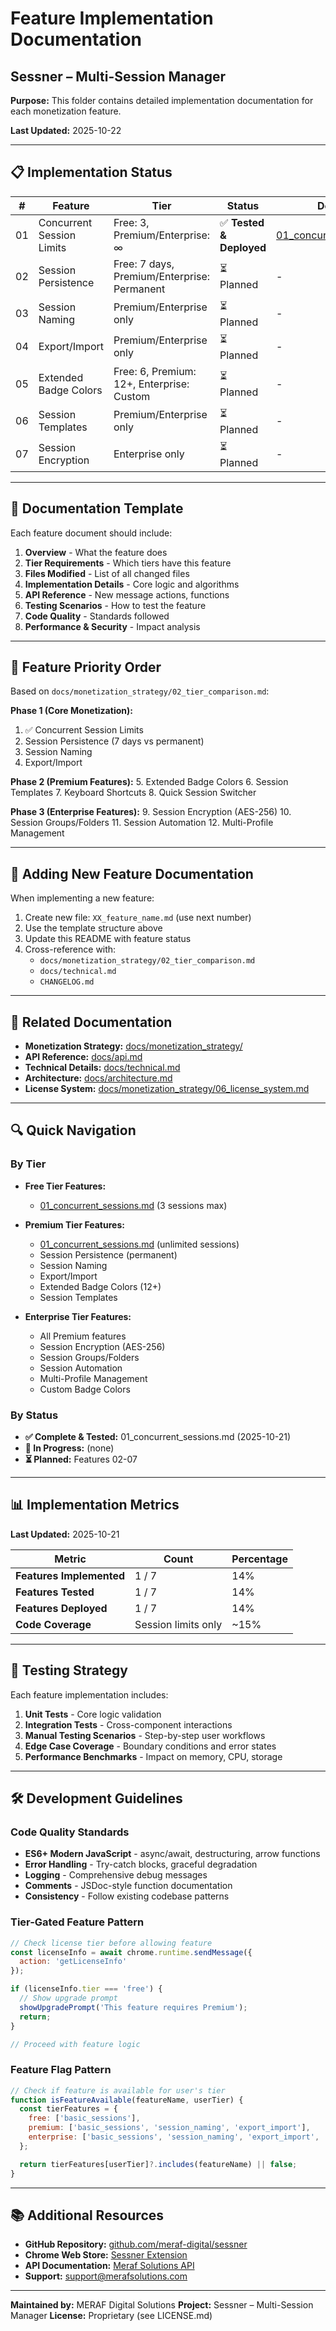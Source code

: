 # Feature Implementation Documentation
## Sessner – Multi-Session Manager

**Purpose:** This folder contains detailed implementation documentation for each monetization feature.

**Last Updated:** 2025-10-22

---

## 📋 Implementation Status

| # | Feature | Tier | Status | Document |
|---|---------|------|--------|----------|
| 01 | Concurrent Session Limits | Free: 3, Premium/Enterprise: ∞ | ✅ **Tested & Deployed** | [01_concurrent_sessions.md](01_concurrent_sessions.md) |
| 02 | Session Persistence | Free: 7 days, Premium/Enterprise: Permanent | ⏳ Planned | - |
| 03 | Session Naming | Premium/Enterprise only | ⏳ Planned | - |
| 04 | Export/Import | Premium/Enterprise only | ⏳ Planned | - |
| 05 | Extended Badge Colors | Free: 6, Premium: 12+, Enterprise: Custom | ⏳ Planned | - |
| 06 | Session Templates | Premium/Enterprise only | ⏳ Planned | - |
| 07 | Session Encryption | Enterprise only | ⏳ Planned | - |

---

## 📖 Documentation Template

Each feature document should include:

1. **Overview** - What the feature does
2. **Tier Requirements** - Which tiers have this feature
3. **Files Modified** - List of all changed files
4. **Implementation Details** - Core logic and algorithms
5. **API Reference** - New message actions, functions
6. **Testing Scenarios** - How to test the feature
7. **Code Quality** - Standards followed
8. **Performance & Security** - Impact analysis

---

## 🎯 Feature Priority Order

Based on `docs/monetization_strategy/02_tier_comparison.md`:

**Phase 1 (Core Monetization):**
1. ✅ Concurrent Session Limits
2. Session Persistence (7 days vs permanent)
3. Session Naming
4. Export/Import

**Phase 2 (Premium Features):**
5. Extended Badge Colors
6. Session Templates
7. Keyboard Shortcuts
8. Quick Session Switcher

**Phase 3 (Enterprise Features):**
9. Session Encryption (AES-256)
10. Session Groups/Folders
11. Session Automation
12. Multi-Profile Management

---

## 📝 Adding New Feature Documentation

When implementing a new feature:

1. Create new file: `XX_feature_name.md` (use next number)
2. Use the template structure above
3. Update this README with feature status
4. Cross-reference with:
   - `docs/monetization_strategy/02_tier_comparison.md`
   - `docs/technical.md`
   - `CHANGELOG.md`

---

## 🔗 Related Documentation

- **Monetization Strategy:** [docs/monetization_strategy/](../monetization_strategy/)
- **API Reference:** [docs/api.md](../api.md)
- **Technical Details:** [docs/technical.md](../technical.md)
- **Architecture:** [docs/architecture.md](../architecture.md)
- **License System:** [docs/monetization_strategy/06_license_system.md](../monetization_strategy/06_license_system.md)

---

## 🔍 Quick Navigation

### By Tier
- **Free Tier Features:**
  - [01_concurrent_sessions.md](01_concurrent_sessions.md) (3 sessions max)

- **Premium Tier Features:**
  - [01_concurrent_sessions.md](01_concurrent_sessions.md) (unlimited sessions)
  - Session Persistence (permanent)
  - Session Naming
  - Export/Import
  - Extended Badge Colors (12+)
  - Session Templates

- **Enterprise Tier Features:**
  - All Premium features
  - Session Encryption (AES-256)
  - Session Groups/Folders
  - Session Automation
  - Multi-Profile Management
  - Custom Badge Colors

### By Status
- **✅ Complete & Tested:** 01_concurrent_sessions.md (2025-10-21)
- **🚧 In Progress:** (none)
- **⏳ Planned:** Features 02-07

---

## 📊 Implementation Metrics

**Last Updated:** 2025-10-21

| Metric | Count | Percentage |
|--------|-------|------------|
| **Features Implemented** | 1 / 7 | 14% |
| **Features Tested** | 1 / 7 | 14% |
| **Features Deployed** | 1 / 7 | 14% |
| **Code Coverage** | Session limits only | ~15% |

---

## 🧪 Testing Strategy

Each feature implementation includes:

1. **Unit Tests** - Core logic validation
2. **Integration Tests** - Cross-component interactions
3. **Manual Testing Scenarios** - Step-by-step user workflows
4. **Edge Case Coverage** - Boundary conditions and error states
5. **Performance Benchmarks** - Impact on memory, CPU, storage

---

## 🛠️ Development Guidelines

### Code Quality Standards
- **ES6+ Modern JavaScript** - async/await, destructuring, arrow functions
- **Error Handling** - Try-catch blocks, graceful degradation
- **Logging** - Comprehensive debug messages
- **Comments** - JSDoc-style function documentation
- **Consistency** - Follow existing codebase patterns

### Tier-Gated Feature Pattern
```javascript
// Check license tier before allowing feature
const licenseInfo = await chrome.runtime.sendMessage({
  action: 'getLicenseInfo'
});

if (licenseInfo.tier === 'free') {
  // Show upgrade prompt
  showUpgradePrompt('This feature requires Premium');
  return;
}

// Proceed with feature logic
```

### Feature Flag Pattern
```javascript
// Check if feature is available for user's tier
function isFeatureAvailable(featureName, userTier) {
  const tierFeatures = {
    free: ['basic_sessions'],
    premium: ['basic_sessions', 'session_naming', 'export_import'],
    enterprise: ['basic_sessions', 'session_naming', 'export_import', 'encryption']
  };

  return tierFeatures[userTier]?.includes(featureName) || false;
}
```

---

## 📚 Additional Resources

- **GitHub Repository:** [github.com/meraf-digital/sessner](https://github.com/meraf-digital/sessner)
- **Chrome Web Store:** [Sessner Extension](https://chrome.google.com/webstore)
- **API Documentation:** [Meraf Solutions API](https://api.merafsolutions.com/docs)
- **Support:** support@merafsolutions.com

---

**Maintained by:** MERAF Digital Solutions
**Project:** Sessner – Multi-Session Manager
**License:** Proprietary (see LICENSE.md)
